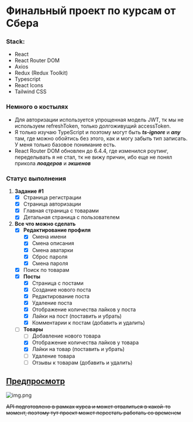 # Финальный проект по курсам от Сбера

### Stack:

* React
* React Router DOM
* Axios
* Redux (Redux Toolkit)
* Typescript
* React Icons
* Tailwind CSS

### Немного о костылях

* Для авторизации используется упрощенная модель JWT, тк мы не используем refreshToken, только долгоживущий accessToken.
* Я только изучаю TypeScript и поэтому могут быть _**ts-ignore**_ и _**any**_ там, где можно обойтись без этого, как и
  могу забыть тип записать. У меня только базовое понимание есть.
* React Router DOM обновлен до 6.4.4, где изменился роутинг, переделывать я не стал, тк не вижу причин, ибо еще не понял
  прикола _**лоадеров**_ и _**экшенов**_

### Статус выполнения

1. **Задание #1**
    * [x] Страница регистрации
    * [x] Страница авторизации
    * [x] Главная страница с товарами
    * [x] Детальная страница с пользователем
2. **Все что можно сделать**
    * [x] **Редактирование профиля**
        * [x] Смена имени
        * [x] Смена описания
        * [x] Смена аватарки
        * [x] Сброс пароля
        * [x] Смена пароля
    * [x] Поиск по товарам
    * [x] **Посты**
        * [x] Страница с постами
        * [x] Создание нового поста
        * [x] Редактирование поста
        * [x] Удаление поста
        * [x] Отображение количества лайков у поста
        * [x] Лайки на пост (поставить и убрать)
        * [x] Комментарии к постам (добавить и удалить)
    * [ ] **Товары**
        * [ ] Добавление нового товара
        * [x] Отображение количества лайков у товара
        * [x] Лайки на товар (поставить и убрать)
        * [ ] Удаление товара
        * [ ] Отзывы к товарам (добавить и удалить)

## [Предпросмотр](https://sberuniversity-dogfood-shop.netlify.app/)

![img.png](https://sun9-east.userapi.com/sun9-18/s/v1/ig2/1fDK3wJ-I-GCv8vsU62HmzWEIrp8EPMZmLArJcen6lNf-w1RQDFzG5n7KSITGUoft8d9p9Wvp8xPiwIzb_cRHMuM.jpg?size=2560x1456&quality=96&type=album)

~~API подготовлено в рамках курса и может отвалиться в какой-то момент, поэтому тут проект может перестать работать со
временем~~